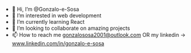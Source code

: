 - 👋 Hi, I’m @Gonzalo-e-Sosa
- 👀 I’m interested in web development
- 🌱 I’m currently learning React
- 💞️ I’m looking to collaborate on amazing projects
- 📫 How to reach me gonzalososa2001@outlook.com OR my linkedin -> www.linkedin.com/in/gonzalo-e-sosa

<!---
Gonzalo-e-Sosa/Gonzalo-e-Sosa is a ✨ special ✨ repository because its `README.md` (this file) appears on your GitHub profile.
You can click the Preview link to take a look at your changes.
--->
